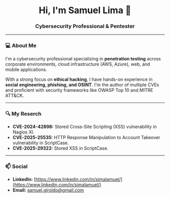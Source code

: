 <h1 align="center">Hi, I'm Samuel Lima 👋</h1>

<h3 align="center">Cybersecurity Professional & Pentester</h3>

---

### 💻 About Me

I'm a cybersecurity professional specializing in **penetration testing** across corporate environments, cloud infrastructure (AWS, Azure), web, and mobile applications.

With a strong focus on **ethical hacking**, I have hands-on experience in **social engineering, phishing, and OSINT**. I'm the author of multiple CVEs and proficient with security frameworks like OWASP Top 10 and MITRE ATT&CK.

---

### 🔍 My Reserch

* **CVE-2024-42898:** Stored Cross-Site Scripting (XSS) vulnerability in Nagios XI.
* **CVE-2025-25535:** HTTP Response Manipulation to Account Takeover vulnerability in ScriptCase.
* **CVE-2025-29322:** Stored XSS in ScriptCase.

---

### 📫 Social

* **LinkedIn:** [https://www.linkedin.com/in/simalamuel/](https://www.linkedin.com/in/simalamuel/)
* **Email:** [samuel.giroldo@gmail.com](mailto:samuel.giroldo@gmail.com)
